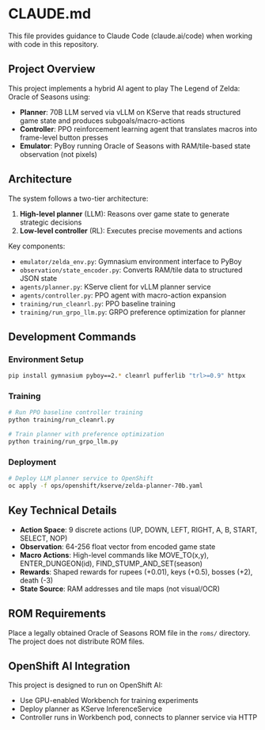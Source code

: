 # CLAUDE.md

This file provides guidance to Claude Code (claude.ai/code) when working with code in this repository.

## Project Overview

This project implements a hybrid AI agent to play The Legend of Zelda: Oracle of Seasons using:
- **Planner**: 70B LLM served via vLLM on KServe that reads structured game state and produces subgoals/macro-actions
- **Controller**: PPO reinforcement learning agent that translates macros into frame-level button presses
- **Emulator**: PyBoy running Oracle of Seasons with RAM/tile-based state observation (not pixels)

## Architecture

The system follows a two-tier architecture:
1. **High-level planner** (LLM): Reasons over game state to generate strategic decisions
2. **Low-level controller** (RL): Executes precise movements and actions

Key components:
- `emulator/zelda_env.py`: Gymnasium environment interface to PyBoy
- `observation/state_encoder.py`: Converts RAM/tile data to structured JSON state
- `agents/planner.py`: KServe client for vLLM planner service
- `agents/controller.py`: PPO agent with macro-action expansion
- `training/run_cleanrl.py`: PPO baseline training
- `training/run_grpo_llm.py`: GRPO preference optimization for planner

## Development Commands

### Environment Setup
```bash
pip install gymnasium pyboy==2.* cleanrl pufferlib "trl>=0.9" httpx
```

### Training
```bash
# Run PPO baseline controller training
python training/run_cleanrl.py

# Train planner with preference optimization
python training/run_grpo_llm.py
```

### Deployment
```bash
# Deploy LLM planner service to OpenShift
oc apply -f ops/openshift/kserve/zelda-planner-70b.yaml
```

## Key Technical Details

- **Action Space**: 9 discrete actions (UP, DOWN, LEFT, RIGHT, A, B, START, SELECT, NOP)
- **Observation**: 64-256 float vector from encoded game state
- **Macro Actions**: High-level commands like MOVE_TO(x,y), ENTER_DUNGEON(id), FIND_STUMP_AND_SET(season)
- **Rewards**: Shaped rewards for rupees (+0.01), keys (+0.5), bosses (+2), death (-3)
- **State Source**: RAM addresses and tile maps (not visual/OCR)

## ROM Requirements

Place a legally obtained Oracle of Seasons ROM file in the `roms/` directory. The project does not distribute ROM files.

## OpenShift AI Integration

This project is designed to run on OpenShift AI:
- Use GPU-enabled Workbench for training experiments
- Deploy planner as KServe InferenceService
- Controller runs in Workbench pod, connects to planner service via HTTP